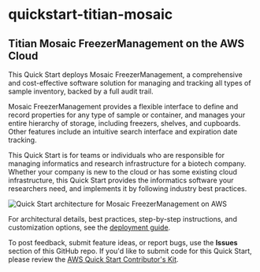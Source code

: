 # quickstart-titian-mosaic
## Titian Mosaic FreezerManagement on the AWS Cloud


This Quick Start deploys Mosaic FreezerManagement, a comprehensive and cost-effective software solution for managing and tracking all types of sample inventory, backed by a full audit trail.

Mosaic FreezerManagement provides a flexible interface to define and record properties for any type of sample or container, and manages your entire hierarchy of storage, including freezers, shelves, and cupboards. Other features include an intuitive search interface and expiration date tracking.

This Quick Start is for teams or individuals who are responsible for managing informatics and research infrastructure for a biotech company. Whether your company is new to the cloud or has some existing cloud infrastructure, this Quick Start provides the informatics software your researchers need, and implements it by following industry best practices.

![Quick Start architecture for Mosaic FreezerManagement on AWS](https://d0.awsstatic.com/partner-network/QuickStart/datasheets/titian-mosaic-on-aws.png)

For architectural details, best practices, step-by-step instructions, and customization options, see the 
[deployment guide](https://fwd.aws/KNmPd).

To post feedback, submit feature ideas, or report bugs, use the **Issues** section of this GitHub repo.
If you'd like to submit code for this Quick Start, please review the [AWS Quick Start Contributor's Kit](https://aws-quickstart.github.io/). 
